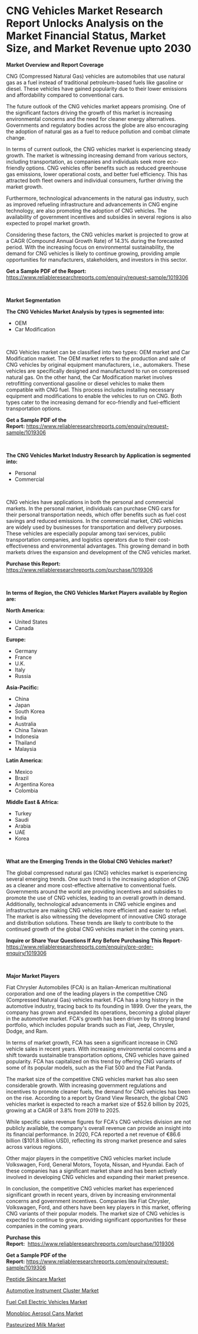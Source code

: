 <p><h1>CNG Vehicles Market Research Report Unlocks Analysis on the Market Financial Status, Market Size, and Market Revenue upto 2030</h1></p><p><strong>Market Overview and Report Coverage</strong></p>
<p><p>CNG (Compressed Natural Gas) vehicles are automobiles that use natural gas as a fuel instead of traditional petroleum-based fuels like gasoline or diesel. These vehicles have gained popularity due to their lower emissions and affordability compared to conventional cars.</p><p>The future outlook of the CNG vehicles market appears promising. One of the significant factors driving the growth of this market is increasing environmental concerns and the need for cleaner energy alternatives. Governments and regulatory bodies across the globe are also encouraging the adoption of natural gas as a fuel to reduce pollution and combat climate change.</p><p>In terms of current outlook, the CNG vehicles market is experiencing steady growth. The market is witnessing increasing demand from various sectors, including transportation, as companies and individuals seek more eco-friendly options. CNG vehicles offer benefits such as reduced greenhouse gas emissions, lower operational costs, and better fuel efficiency. This has attracted both fleet owners and individual consumers, further driving the market growth.</p><p>Furthermore, technological advancements in the natural gas industry, such as improved refueling infrastructure and advancements in CNG engine technology, are also promoting the adoption of CNG vehicles. The availability of government incentives and subsidies in several regions is also expected to propel market growth.</p><p>Considering these factors, the CNG vehicles market is projected to grow at a CAGR (Compound Annual Growth Rate) of 14.3% during the forecasted period. With the increasing focus on environmental sustainability, the demand for CNG vehicles is likely to continue growing, providing ample opportunities for manufacturers, stakeholders, and investors in this sector.</p></p>
<p><strong>Get a Sample PDF of the Report:</strong> <a href="https://www.reliableresearchreports.com/enquiry/request-sample/1019306">https://www.reliableresearchreports.com/enquiry/request-sample/1019306</a></p>
<p>&nbsp;</p>
<p><strong>Market Segmentation</strong></p>
<p><strong>The CNG Vehicles Market Analysis by types is segmented into:</strong></p>
<p><ul><li>OEM</li><li>Car Modification</li></ul></p>
<p>&nbsp;</p>
<p><p>CNG Vehicles market can be classified into two types: OEM market and Car Modification market. The OEM market refers to the production and sale of CNG vehicles by original equipment manufacturers, i.e., automakers. These vehicles are specifically designed and manufactured to run on compressed natural gas. On the other hand, the Car Modification market involves retrofitting conventional gasoline or diesel vehicles to make them compatible with CNG fuel. This process includes installing necessary equipment and modifications to enable the vehicles to run on CNG. Both types cater to the increasing demand for eco-friendly and fuel-efficient transportation options.</p></p>
<p><strong>Get a Sample PDF of the Report:</strong>&nbsp;<a href="https://www.reliableresearchreports.com/enquiry/request-sample/1019306">https://www.reliableresearchreports.com/enquiry/request-sample/1019306</a></p>
<p>&nbsp;</p>
<p><strong>The CNG Vehicles Market Industry Research by Application is segmented into:</strong></p>
<p><ul><li>Personal</li><li>Commercial</li></ul></p>
<p>&nbsp;</p>
<p><p>CNG vehicles have applications in both the personal and commercial markets. In the personal market, individuals can purchase CNG cars for their personal transportation needs, which offer benefits such as fuel cost savings and reduced emissions. In the commercial market, CNG vehicles are widely used by businesses for transportation and delivery purposes. These vehicles are especially popular among taxi services, public transportation companies, and logistics operators due to their cost-effectiveness and environmental advantages. This growing demand in both markets drives the expansion and development of the CNG vehicles market.</p></p>
<p><strong>Purchase this Report:</strong>&nbsp; <a href="https://www.reliableresearchreports.com/purchase/1019306">https://www.reliableresearchreports.com/purchase/1019306</a></p>
<p>&nbsp;</p>
<p><strong>In terms of Region, the CNG Vehicles Market Players available by Region are:</strong></p>
<p>
    <p> <strong> North America: </strong>
        <ul>
            <li>United States</li>
            <li>Canada</li>
        </ul>
        </p> 
    <p> <strong> Europe: </strong>
        <ul>
            <li>Germany</li>
            <li>France</li>
            <li>U.K.</li>
            <li>Italy</li>
            <li>Russia</li>
        </ul>
        </p> 
    <p> <strong> Asia-Pacific: </strong>
        <ul>
            <li>China</li>
            <li>Japan</li>
            <li>South Korea</li>
            <li>India</li>
            <li>Australia</li>
            <li>China Taiwan</li>
            <li>Indonesia</li>
            <li>Thailand</li>
            <li>Malaysia</li>
        </ul>
        </p> 
    <p> <strong> Latin America: </strong>
        <ul>
            <li>Mexico</li>
            <li>Brazil</li>
            <li>Argentina Korea</li>
            <li>Colombia</li>
        </ul>
        </p> 
    <p> <strong> Middle East & Africa: </strong>
        <ul>
            <li>Turkey</li>
            <li>Saudi</li>
            <li>Arabia</li>
            <li>UAE</li>
            <li>Korea</li>
        </ul>
    </p>
    </p>
<p>&nbsp;</p>
<p><strong>What are the Emerging Trends in the Global CNG Vehicles market?</strong></p>
<p><p>The global compressed natural gas (CNG) vehicles market is experiencing several emerging trends. One such trend is the increasing adoption of CNG as a cleaner and more cost-effective alternative to conventional fuels. Governments around the world are providing incentives and subsidies to promote the use of CNG vehicles, leading to an overall growth in demand. Additionally, technological advancements in CNG vehicle engines and infrastructure are making CNG vehicles more efficient and easier to refuel. The market is also witnessing the development of innovative CNG storage and distribution solutions. These trends are likely to contribute to the continued growth of the global CNG vehicles market in the coming years.</p></p>
<p><strong>Inquire or Share Your Questions If Any Before Purchasing This Report</strong>- <a href="https://www.reliableresearchreports.com/enquiry/pre-order-enquiry/1019306">https://www.reliableresearchreports.com/enquiry/pre-order-enquiry/1019306</a></p>
<p>&nbsp;</p>
<p><strong>Major Market Players</strong></p>
<p><p>Fiat Chrysler Automobiles (FCA) is an Italian-American multinational corporation and one of the leading players in the competitive CNG (Compressed Natural Gas) vehicles market. FCA has a long history in the automotive industry, tracing back to its founding in 1899. Over the years, the company has grown and expanded its operations, becoming a global player in the automotive market. FCA's growth has been driven by its strong brand portfolio, which includes popular brands such as Fiat, Jeep, Chrysler, Dodge, and Ram.</p><p>In terms of market growth, FCA has seen a significant increase in CNG vehicle sales in recent years. With increasing environmental concerns and a shift towards sustainable transportation options, CNG vehicles have gained popularity. FCA has capitalized on this trend by offering CNG variants of some of its popular models, such as the Fiat 500 and the Fiat Panda.</p><p>The market size of the competitive CNG vehicles market has also seen considerable growth. With increasing government regulations and incentives to promote cleaner fuels, the demand for CNG vehicles has been on the rise. According to a report by Grand View Research, the global CNG vehicles market is expected to reach a market size of $52.6 billion by 2025, growing at a CAGR of 3.8% from 2019 to 2025.</p><p>While specific sales revenue figures for FCA's CNG vehicles division are not publicly available, the company's overall revenue can provide an insight into its financial performance. In 2020, FCA reported a net revenue of €86.6 billion ($101.8 billion USD), reflecting its strong market presence and sales across various regions.</p><p>Other major players in the competitive CNG vehicles market include Volkswagen, Ford, General Motors, Toyota, Nissan, and Hyundai. Each of these companies has a significant market share and has been actively involved in developing CNG vehicles and expanding their market presence.</p><p>In conclusion, the competitive CNG vehicles market has experienced significant growth in recent years, driven by increasing environmental concerns and government incentives. Companies like Fiat Chrysler, Volkswagen, Ford, and others have been key players in this market, offering CNG variants of their popular models. The market size of CNG vehicles is expected to continue to grow, providing significant opportunities for these companies in the coming years.</p></p>
<p><strong>Purchase this Report:</strong>&nbsp;&nbsp;<a href="https://www.reliableresearchreports.com/purchase/1019306">https://www.reliableresearchreports.com/purchase/1019306</a></p>
<p></p>
<p><strong>Get a Sample PDF of the Report:</strong>&nbsp;<a href="https://www.reliableresearchreports.com/enquiry/request-sample/1019306">https://www.reliableresearchreports.com/enquiry/request-sample/1019306</a></p>
<p><p><a href="https://medium.com/@lap.snake.again/peptide-skincare-market-trends-and-market-analysis-forecasted-for-period-2023-2030-a1ea098a34b4">Peptide Skincare Market</a></p><p><a href="https://github.com/ambrozg/Market-Research-Report-List-1/blob/main/automotive-instrument-cluster-market.md">Automotive Instrument Cluster Market</a></p><p><a href="https://github.com/dzharov81/Market-Research-Report-List-1/blob/main/fuel-cell-electric-vehicles-market.md">Fuel Cell Electric Vehicles Market</a></p><p><a href="https://medium.com/@pair.holy.proof/monobloc-aerosol-cans-market-size-market-outlook-and-market-forecast-2023-to-2030-db0bb019d1bf">Monobloc Aerosol Cans Market</a></p><p><a href="https://medium.com/@wall.see.write/pasteurized-milk-market-trends-forecast-and-competitive-analysis-to-2030-cf63337e0a5f">Pasteurized Milk Market</a></p></p>